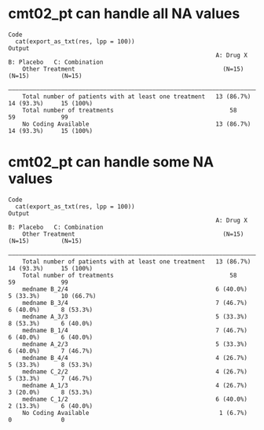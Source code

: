 # cmt02_pt can handle all NA values

    Code
      cat(export_as_txt(res, lpp = 100))
    Output
                                                               A: Drug X    B: Placebo   C: Combination
        Other Treatment                                          (N=15)       (N=15)         (N=15)    
        ———————————————————————————————————————————————————————————————————————————————————————————————
        Total number of patients with at least one treatment   13 (86.7%)   14 (93.3%)     15 (100%)   
        Total number of treatments                                 58           59             99      
        No Coding Available                                    13 (86.7%)   14 (93.3%)     15 (100%)   

# cmt02_pt can handle some NA values

    Code
      cat(export_as_txt(res, lpp = 100))
    Output
                                                               A: Drug X    B: Placebo   C: Combination
        Other Treatment                                          (N=15)       (N=15)         (N=15)    
        ———————————————————————————————————————————————————————————————————————————————————————————————
        Total number of patients with at least one treatment   13 (86.7%)   14 (93.3%)     15 (100%)   
        Total number of treatments                                 58           59             99      
        medname B_2/4                                          6 (40.0%)    5 (33.3%)      10 (66.7%)  
        medname B_3/4                                          7 (46.7%)    6 (40.0%)      8 (53.3%)   
        medname A_3/3                                          5 (33.3%)    8 (53.3%)      6 (40.0%)   
        medname B_1/4                                          7 (46.7%)    6 (40.0%)      6 (40.0%)   
        medname A_2/3                                          5 (33.3%)    6 (40.0%)      7 (46.7%)   
        medname B_4/4                                          4 (26.7%)    5 (33.3%)      8 (53.3%)   
        medname C_2/2                                          4 (26.7%)    5 (33.3%)      7 (46.7%)   
        medname A_1/3                                          4 (26.7%)    3 (20.0%)      8 (53.3%)   
        medname C_1/2                                          6 (40.0%)    2 (13.3%)      6 (40.0%)   
        No Coding Available                                     1 (6.7%)        0              0       

